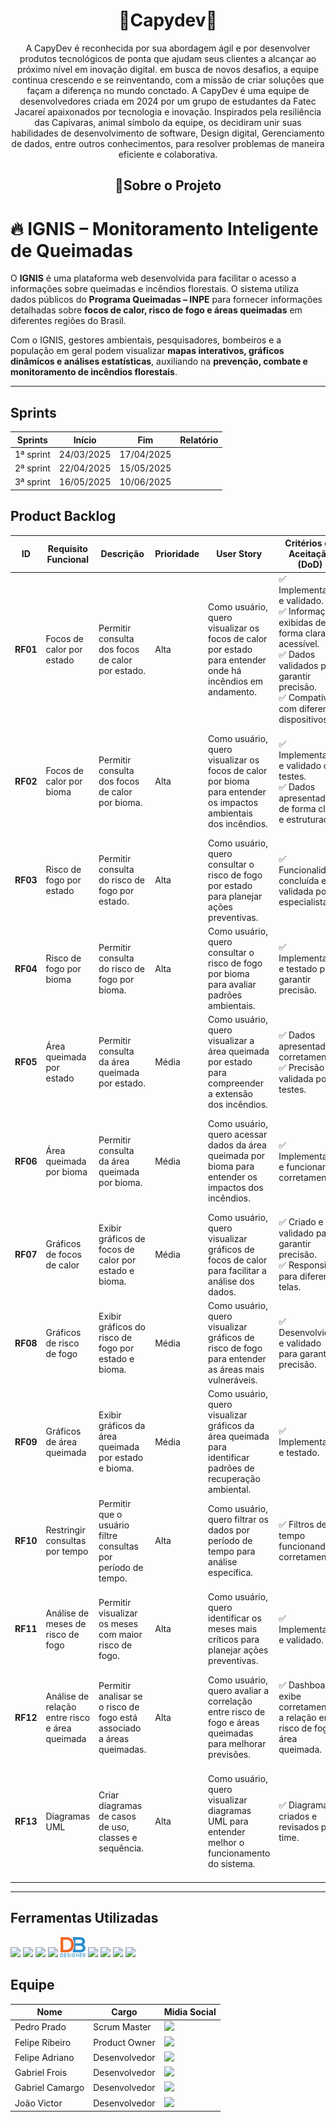 <h1 align="center">🦦Capydev🦦</h1>

<p align="center">A CapyDev é reconhecida por sua abordagem ágil e por desenvolver produtos tecnológicos de ponta que ajudam seus clientes a alcançar ao próximo nível em inovação digital. em busca de novos desafios, a equipe continua crescendo e se reinventando, com a missão de criar soluções que façam a diferença no mundo conctado.
A CapyDev é uma equipe de desenvolvedores criada em 2024 por um grupo de estudantes da Fatec Jacareí apaixonados por tecnologia e inovação. Inspirados pela resiliência das Capivaras, animal símbolo da equipe, os decidiram unir suas habilidades de desenvolvimento de software, Design digital, Gerenciamento de dados, entre outros conhecimentos, para resolver problemas de maneira eficiente e colaborativa.</p>

<h2 align="center">📌Sobre o Projeto</h2>

# 🔥 IGNIS – Monitoramento Inteligente de Queimadas
 
O **IGNIS** é uma plataforma web desenvolvida para facilitar o acesso a informações sobre queimadas e incêndios florestais. O sistema utiliza dados públicos do **Programa Queimadas – INPE** para fornecer informações detalhadas sobre **focos de calor, risco de fogo e áreas queimadas** em diferentes regiões do Brasil.
 
Com o IGNIS, gestores ambientais, pesquisadores, bombeiros e a população em geral podem visualizar **mapas interativos, gráficos dinâmicos e análises estatísticas**, auxiliando na **prevenção, combate e monitoramento de incêndios florestais**.
 
---

<h2>Sprints</h2>

| Sprints | Início | Fim | Relatório |
| ------- | ------ | --- | --------- |
| 1ª sprint | 24/03/2025 | 17/04/2025 |
| 2ª sprint | 22/04/2025 | 15/05/2025 |
| 3ª sprint | 16/05/2025 | 10/06/2025 |

<h2>Product Backlog</h2>

| ID    | Requisito Funcional                      | Descrição | Prioridade | User Story | Critérios de Aceitação (DoD) | Definição de Pronto (DoR) |
|-------|----------------------------------------|-----------|------------|------------|-----------------------------|---------------------------|
| **RF01** | Focos de calor por estado | Permitir consulta dos focos de calor por estado. | Alta | Como usuário, quero visualizar os focos de calor por estado para entender onde há incêndios em andamento. | ✅ Implementado e validado.<br> ✅ Informações exibidas de forma clara e acessível.<br> ✅ Dados validados para garantir precisão.<br> ✅ Compatível com diferentes dispositivos. | 🔹 Informações armazenadas no banco **Queimadas**.<br> 🔹 Exibição: **tabelas, gráficos de linha e mapa interativo**.<br> 🔹 API retorna dados em **JSON**, exportação para **CSV**. |
| **RF02** | Focos de calor por bioma | Permitir consulta dos focos de calor por bioma. | Alta | Como usuário, quero visualizar os focos de calor por bioma para entender os impactos ambientais dos incêndios. | ✅ Implementado e validado com testes.<br> ✅ Dados apresentados de forma clara e estruturada. | 🔹 Dados organizados por bioma e validados antes da implementação.<br> 🔹 Exibição: **gráficos interativos e tabelas**. |
| **RF03** | Risco de fogo por estado | Permitir consulta do risco de fogo por estado. | Alta | Como usuário, quero consultar o risco de fogo por estado para planejar ações preventivas. | ✅ Funcionalidade concluída e validada por especialista. | 🔹 Fonte de dados: **Banco Queimadas**.<br> 🔹 Exibição validada pela equipe. |
| **RF04** | Risco de fogo por bioma | Permitir consulta do risco de fogo por bioma. | Alta | Como usuário, quero consultar o risco de fogo por bioma para avaliar padrões ambientais. | ✅ Implementado e testado para garantir precisão. | 🔹 Fonte de dados validada.<br> 🔹 Exibição em **gráficos e tabelas comparativas**. |
| **RF05** | Área queimada por estado | Permitir consulta da área queimada por estado. | Média | Como usuário, quero visualizar a área queimada por estado para compreender a extensão dos incêndios. | ✅ Dados apresentados corretamente.<br> ✅ Precisão validada por testes. | 🔹 Exibição em **gráficos de área e tabelas comparativas**.<br> 🔹 Base de dados estruturada e validada. |
| **RF06** | Área queimada por bioma | Permitir consulta da área queimada por bioma. | Média | Como usuário, quero acessar dados da área queimada por bioma para entender os impactos dos incêndios. | ✅ Implementado e funcionando corretamente. | 🔹 Informações revisadas antes da implementação.<br> 🔹 Exibição: **gráficos interativos e tabelas dinâmicas**. |
| **RF07** | Gráficos de focos de calor | Exibir gráficos de focos de calor por estado e bioma. | Média | Como usuário, quero visualizar gráficos de focos de calor para facilitar a análise dos dados. | ✅ Criado e validado para garantir precisão.<br> ✅ Responsivo para diferentes telas. | 🔹 Formato de gráfico definido pela equipe. |
| **RF08** | Gráficos de risco de fogo | Exibir gráficos do risco de fogo por estado e bioma. | Média | Como usuário, quero visualizar gráficos de risco de fogo para entender as áreas mais vulneráveis. | ✅ Desenvolvido e validado para garantir precisão. | 🔹 Dados necessários foram definidos. |
| **RF09** | Gráficos de área queimada | Exibir gráficos da área queimada por estado e bioma. | Média | Como usuário, quero visualizar gráficos da área queimada para identificar padrões de recuperação ambiental. | ✅ Implementado e testado. | 🔹 Organização dos dados nos gráficos foi definida. |
| **RF10** | Restringir consultas por tempo | Permitir que o usuário filtre consultas por período de tempo. | Alta | Como usuário, quero filtrar os dados por período de tempo para análise específica. | ✅ Filtros de tempo funcionando corretamente. | 🔹 Regras de filtragem definidas pela equipe. |
| **RF11** | Análise de meses de risco de fogo | Permitir visualizar os meses com maior risco de fogo. | Alta | Como usuário, quero identificar os meses mais críticos para planejar ações preventivas. | ✅ Implementado e validado. | 🔹 Base de dados validada: **Banco Queimadas**.<br> 🔹 Informações revisadas antes da implementação. |
| **RF12** | Análise de relação entre risco e área queimada | Permitir analisar se o risco de fogo está associado a áreas queimadas. | Alta | Como usuário, quero avaliar a correlação entre risco de fogo e áreas queimadas para melhorar previsões. | ✅ Dashboard exibe corretamente a relação entre risco de fogo e área queimada. | 🔹 Cálculos estatísticos definidos e validados. |
| **RF13** | Diagramas UML | Criar diagramas de casos de uso, classes e sequência. | Alta | Como usuário, quero visualizar diagramas UML para entender melhor o funcionamento do sistema. | ✅ Diagramas criados e revisados pelo time. | 🔹 Requisitos levantados antes da modelagem UML.<br> 🔹 Softwares: **Bizagi e Astah**.<br> 🔹 Etapas definidas para modelagem e validação. |

---

<h2>Ferramentas Utilizadas</h2>
<div>
  <img src="https://cdn.jsdelivr.net/gh/devicons/devicon@latest/icons/github/github-original-wordmark.svg", width="40", heigth="40"/>
  <img src="https://cdn.jsdelivr.net/gh/devicons/devicon@latest/icons/figma/figma-original.svg", width="40", heigth="40"/>
  <img src="https://cdn.jsdelivr.net/gh/devicons/devicon@latest/icons/trello/trello-plain.svg", width="40", heigth="40"/>
  <img src="https://cdn.jsdelivr.net/gh/devicons/devicon@latest/icons/vscode/vscode-original.svg", width="40", heigth="40"/>
  <img src="https://github.com/Capydev-jac/Capydev/blob/main/docs/images/dbdesignerlogo.png", width="40", heigth="40">
  <img src="https://cdn.jsdelivr.net/gh/devicons/devicon@latest/icons/html5/html5-plain-wordmark.svg", width="40", heigth="40"/>
  <img src="https://cdn.jsdelivr.net/gh/devicons/devicon@latest/icons/css3/css3-plain-wordmark.svg", width="40", heigth="40"/>
  <img src="https://github.com/Capydev-jac/Capydev/blob/main/docs/images/typescript_logo.png", width="40", heigth="40">
  <img src="https://cdn.jsdelivr.net/gh/devicons/devicon@latest/icons/postgresql/postgresql-plain-wordmark.svg", width="40", heigth="40"/>
</div>

<h2>Equipe</h2>

| Nome | Cargo | Midia Social |
| ---- | ----- | ------------ |
| Pedro Prado | Scrum Master | <a href="https://github.com/PeedroPrado"><img src="https://skillicons.dev/icons?i=github"></a> |
| Felipe Ribeiro | Product Owner | <a href="https://github.com/feliperib286"><img src="https://skillicons.dev/icons?i=github"></a> |
| Felipe Adriano | Desenvolvedor | <a href="https://github.com/Felipe-ACG"><img src="https://skillicons.dev/icons?i=github"></a> |
| Gabriel Frois | Desenvolvedor | <a href="https://github.com/GabrielFrois"><img src="https://skillicons.dev/icons?i=github"></a> |
| Gabriel Camargo | Desenvolvedor | <a href="https://github.com/AllanDreemur"><img src="https://skillicons.dev/icons?i=github"></a> |
| João Victor | Desenvolvedor | <a href="https://github.com/joaoestreano"><img src="https://skillicons.dev/icons?i=github"></a> |

